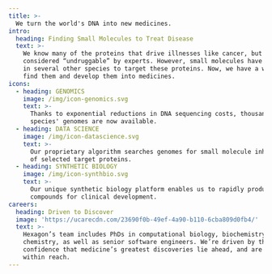 ```yaml
---
title: >-
  We turn the world's DNA into new medicines.
intro:
  heading: Finding Small Molecules to Treat Disease
  text: >-
    We know many of the proteins that drive illnesses like cancer, but most are
    considered “undruggable” by experts. However, small molecules have evolved
    in several other species to target these proteins. Now, we have a way to
    find them and develop them into medicines.
icons:
  - heading: GENOMICS
    image: /img/icon-genomics.svg
    text: >-
      Thanks to exponential reductions in DNA sequencing costs, thousands of
      species' genomes are now available.
  - heading: DATA SCIENCE
    image: /img/icon-datascience.svg
    text: >-
      Our proprietary algorithm searches genomes for small molecule inhibitors
      of selected target proteins.
  - heading: SYNTHETIC BIOLOGY
    image: /img/icon-synthbio.svg
    text: >-
      Our unique synthetic biology platform enables us to rapidly produce lead
      compounds for clinical development.
careers:
  heading: Driven to Discover
  image: 'https://ucarecdn.com/23690f0b-49ef-4a90-b110-6cba809d0fb4/'
  text: >-
    Hexagon’s team includes PhDs in computational biology, biochemistry, and
    chemistry, as well as senior software engineers. We’re driven by the
    confidence that medicine’s greatest discoveries lie ahead, and are now
    within reach.
---
```


